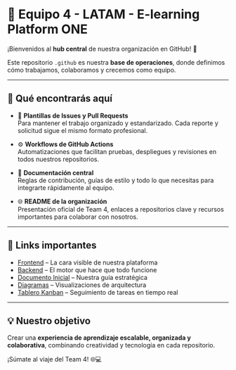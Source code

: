 # 🌟 Equipo 4 - LATAM - E-learning Platform ONE

¡Bienvenidos al **hub central** de nuestra organización en GitHub! 🚀

Este repositorio `.github` es nuestra **base de operaciones**, donde definimos cómo trabajamos, colaboramos y crecemos como equipo.  

---

## 🔹 Qué encontrarás aquí

- 📄 **Plantillas de Issues y Pull Requests**  
  Para mantener el trabajo organizado y estandarizado. Cada reporte y solicitud sigue el mismo formato profesional.

- ⚙️ **Workflows de GitHub Actions**  
  Automatizaciones que facilitan pruebas, despliegues y revisiones en todos nuestros repositorios.

- 📝 **Documentación central**  
  Reglas de contribución, guías de estilo y todo lo que necesitas para integrarte rápidamente al equipo.

- 🌐 **README de la organización**  
  Presentación oficial de Team 4, enlaces a repositorios clave y recursos importantes para colaborar con nosotros.

---

## 📌 Links importantes

- [Frontend](https://github.com/Hackathon-ONE/Front-E-learning.git) – La cara visible de nuestra plataforma  
- [Backend](https://github.com/Hackathon-ONE/Back-E-learning.git) – El motor que hace que todo funcione  
- [Documento Inicial](https://docs.google.com/document/d/1SzG5HMY2YGkjLEevvIQ0MM3b_A1yk198jgQDizHvs6c/edit?usp=sharing) – Nuestra guía estratégica  
- [Diagramas](https://drive.google.com/file/d/1a0o4hbGKFpQENvnNYGv_r-JeIy9-Kp4L/view?usp=sharing) – Visualizaciones de arquitectura  
- [Tablero Kanban](https://trello.com/b/TgmVuCBK/hackaton-one-e-learning) – Seguimiento de tareas en tiempo real  

---

## 💡 Nuestro objetivo

Crear una **experiencia de aprendizaje escalable, organizada y colaborativa**, combinando creatividad y tecnología en cada repositorio.  

¡Súmate al viaje del Team 4! 🌐💻

